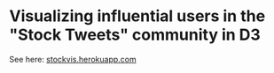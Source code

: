 # Visualizing influential users in the "Stock Tweets" community in D3

See here: [stockvis.herokuapp.com](http://stockvis.herokuapp.com)